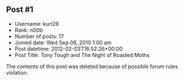 ## Post #1
- Username: kurt28
- Rank: n00b
- Number of posts: 17
- Joined date: Wed Sep 08, 2010 1:00 am
- Post datetime: 2012-02-03T16:52:26+00:00
- Post Title: Tony Tough and The Night of Roasted Moths

The contents of this post was deleted because of possible forum rules violation.
